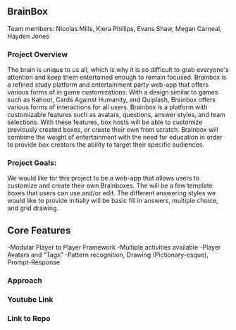 ## BrainBox

Team members:
Nicolas Mills, Kiera Phillips, Evans Shaw, Megan Carneal, Hayden Jones

### Project Overview

The brain is unique to us all, which is why it is so difficult to grab everyone's attention and keep them entertained enough to remain focused. Brainbox is a refined study platform and entertainment party web-app that offers various forms of in game customizations. With a design similar to games such as Kahoot, Cards Against Humanity, and Quiplash, Brainbox offers various forms of interactions for all users. Brainbox is a platform with customizable features such as avatars, questions, answer styles, and team selections. With these features, box hosts will be able to customize previously created boxes, or create their own from scratch. Brainbox will combime the weight of entertainment with the need for education in order to provide box creators the ability to target their specific audiences.

### Project Goals:
We would like for this project to be a web-app that allows users to customize and create their own Brainboxes. The will be a few template boxes that users can use and/or edit. The different answering styles we would like to provide initially will be basic fill in answers, multiple choice, and grid drawing. 

## Core Features
-Modular Player to Player Framework
-Multiple activities available
-Player Avatars and “Tags”
-Pattern recognition, Drawing (Pictionary-esque), Prompt-Response

### Approach

### Youtube Link

### Link to Repo


